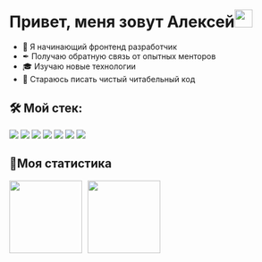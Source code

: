 <h1>Привет, меня зовут Алексей<img src="https://github.com/blackcater/blackcater/raw/main/images/Hi.gif" height="32"/></h1>

- 👋 Я начинающий фронтенд разработчик
- ✒ Получаю обратную связь от опытных менторов
- 🎓 Изучаю новые технологии
- 📖 Стараюсь писать чистый читабельный код

<h2>🛠 Мой стек: </h2>

<p>
<img src="https://img.shields.io/badge/Html-gray?style=for-the-badge&logo=HTML5&logoColor=red/">
<img src="https://img.shields.io/badge/CSS-gray?style=for-the-badge&logo=CSS3&logoColor=orange/"> 
<img src="https://img.shields.io/badge/JavaScript-gray?style=for-the-badge&logo=JavaScript&logoColor=/">
<img src="https://img.shields.io/badge/React-gray?style=for-the-badge&logo=React&logoColor=/">
<img src="https://img.shields.io/badge/Sass-gray?style=for-the-badge&logo=Sass&logoColor=/">
<img src="https://img.shields.io/badge/Git-gray?style=for-the-badge&logo=Git&logoColor=/">
<img src="https://img.shields.io/badge/Webpack-gray?style=for-the-badge&logo=Webpack&logoColor=/">
  
</p>

<h2>🥇Моя статистика</h2>

<div>
<a href="https://github-readme-stats.vercel.app/api?username=skoroxodtwo&hide=contribs&show_icons=true">
  <img  align="left" height="130" style="margin-right: 10px" src="https://github-readme-stats.vercel.app/api?username=skoroxodtwo&hide=contribs&show_icons=true" />
</a>
<a href="https://github-readme-stats.vercel.app/api/top-langs/?username=skoroxodtwo&layout=compact">
  <img align="left" height="130" src="https://github-readme-stats.vercel.app/api/top-langs/?username=skoroxodtwo&layout=compact" />
</a>
</div>
<!---
SkoroXoDTwo/SkoroXoDTwo is a ✨ special ✨ repository because its `README.md` (this file) appears on your GitHub profile.
You can click the Preview link to take a look at your changes.
--->
